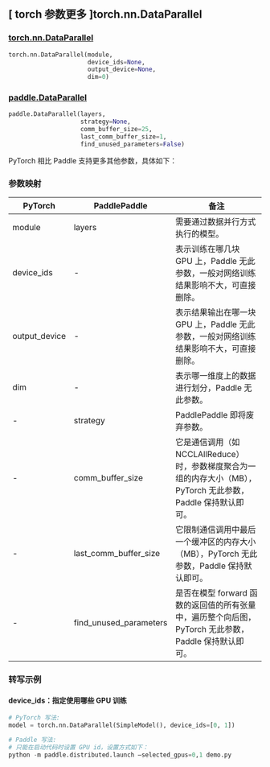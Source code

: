 ## [ torch 参数更多 ]torch.nn.DataParallel
### [torch.nn.DataParallel](https://pytorch.org/docs/stable/generated/torch.nn.DataParallel.html?highlight=dataparallel#torch.nn.DataParallel)

```python
torch.nn.DataParallel(module,
                      device_ids=None,
                      output_device=None,
                      dim=0)
```

### [paddle.DataParallel](https://www.paddlepaddle.org.cn/documentation/docs/zh/develop/api/paddle/DataParallel_cn.html#dataparallel)

```python
paddle.DataParallel(layers,
                    strategy=None,
                    comm_buffer_size=25,
                    last_comm_buffer_size=1,
                    find_unused_parameters=False)
```

PyTorch 相比 Paddle 支持更多其他参数，具体如下：

### 参数映射

| PyTorch       | PaddlePaddle | 备注                                                   |
| ------------- | ------------ | ------------------------------------------------------ |
| module        | layers       | 需要通过数据并行方式执行的模型。  |
| device_ids    | -            | 表示训练在哪几块 GPU 上，Paddle 无此参数，一般对网络训练结果影响不大，可直接删除。  |
| output_device | -            | 表示结果输出在哪一块 GPU 上，Paddle 无此参数，一般对网络训练结果影响不大，可直接删除。  |
| dim           | -            | 表示哪一维度上的数据进行划分，Paddle 无此参数。  |
| -             | strategy     |  PaddlePaddle 即将废弃参数。 |
| -             | comm_buffer_size |  它是通信调用（如 NCCLAllReduce）时，参数梯度聚合为一组的内存大小（MB），PyTorch 无此参数，Paddle 保持默认即可。 |
| -             | last_comm_buffer_size |  它限制通信调用中最后一个缓冲区的内存大小（MB），PyTorch 无此参数，Paddle 保持默认即可。 |
| -             | find_unused_parameters |  是否在模型 forward 函数的返回值的所有张量中，遍历整个向后图，PyTorch 无此参数，Paddle 保持默认即可。 |

### 转写示例

#### device_ids：指定使用哪些 GPU 训练
``` python
# PyTorch 写法:
model = torch.nn.DataParallel(SimpleModel(), device_ids=[0, 1])

# Paddle 写法:
# 只能在启动代码时设置 GPU id，设置方式如下：
python -m paddle.distributed.launch –selected_gpus=0,1 demo.py
```
